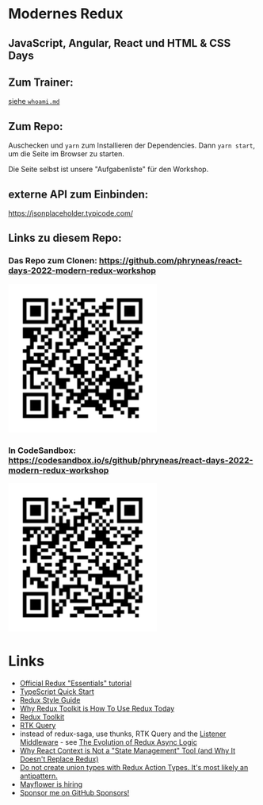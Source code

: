 # Modernes Redux

## JavaScript, Angular, React und HTML & CSS Days

## Zum Trainer:

[siehe `whoami.md`](./whoami.ms)

## Zum Repo:

Auschecken und `yarn` zum Installieren der Dependencies. Dann `yarn start`, um die Seite im Browser zu starten.

Die Seite selbst ist unsere "Aufgabenliste" für den Workshop.

## externe API zum Einbinden:

https://jsonplaceholder.typicode.com/

## Links zu diesem Repo:

### Das Repo zum Clonen: https://github.com/phryneas/react-days-2022-modern-redux-workshop

<img src="./assets/qrcode-repo.png" width="300px" />

### In CodeSandbox: https://codesandbox.io/s/github/phryneas/react-days-2022-modern-redux-workshop

<img src="./assets/qrcode-csb.png" width="300px" />

# Links

- [Official Redux "Essentials" tutorial](https://redux.js.org/tutorials/essentials/part-1-overview-concepts)
- [TypeScript Quick Start](https://redux-toolkit.js.org/tutorials/typescript)
- [Redux Style Guide](https://redux.js.org/style-guide)
- [Why Redux Toolkit is How To Use Redux Today](https://redux.js.org/introduction/why-rtk-is-redux-today)
- [Redux Toolkit](https://redux-toolkit.js.org/introduction/getting-started)
- [RTK Query](https://redux-toolkit.js.org/rtk-query/overview)
- instead of redux-saga, use thunks, RTK Query and the [Listener Middleware](https://redux-toolkit.js.org/api/createListenerMiddleware) - see [The Evolution of Redux Async Logic](https://blog.isquaredsoftware.com/2022/05/presentations-evolution-redux-async-logic/)
- [Why React Context is Not a "State Management" Tool (and Why It Doesn't Replace Redux)](https://blog.isquaredsoftware.com/2021/01/context-redux-differences/#context-and-usereducer)
- [Do not create union types with Redux Action Types. It's most likely an antipattern.](https://phryneas.de/redux-typescript-no-discriminating-union)
- [Mayflower is hiring](https://mayflower.de/karriere)
- [Sponsor me on GitHub Sponsors!](https://github.com/sponsors/phryneas)
